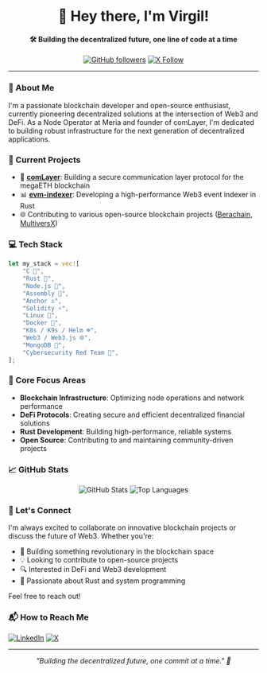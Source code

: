 <div align="center">
  
# 👋 Hey there, I'm Virgil!

#### 🛠 Building the decentralized future, one line of code at a time

[![GitHub followers](https://img.shields.io/github/followers/mrzigha?style=social)](https://github.com/mrzigha)
[![X Follow](https://img.shields.io/twitter/follow/0xhexAs?style=social&label=Follow%20on%20X)](https://x.com/0xhexAs)

</div>

---

### 🚀 About Me

I'm a passionate blockchain developer and open-source enthusiast, currently pioneering decentralized solutions at the intersection of Web3 and DeFi. As a Node Operator at Meria and founder of comLayer, I'm dedicated to building robust infrastructure for the next generation of decentralized applications.

### 🔭 Current Projects

- 🔗 [**comLayer**](https://github.com/comLayer/protocol): Building a secure communication layer protocol for the megaETH blockchain
- 📊 [**evm-indexer**](https://github.com/mrzigha/evm-indexer): Developing a high-performance Web3 event indexer in Rust
- 🌐 Contributing to various open-source blockchain projects ([Berachain](https://github.com/mrzigha/beacon-kit), [MultiversX](https://github.com/mrzigha/mx-chain-keys-monitor-go))

### 💻 Tech Stack

```rust
let my_stack = vec![
    "C 🔧",
    "Rust 🦀",
    "Node.js 💫",
    "Assembly 💾",
    "Anchor ⚓​",
    "Solidity ⚡",
    "Linux 🐧",
    "Docker 🐋",
    "K8s / K9s / Helm ☸️",
    "Web3 / Web3.js 🌐",
    "MongoDB 🍃",
    "Cybersecurity Red Team 📛",
];
```

### 🌟 Core Focus Areas

- **Blockchain Infrastructure**: Optimizing node operations and network performance
- **DeFi Protocols**: Creating secure and efficient decentralized financial solutions
- **Rust Development**: Building high-performance, reliable systems
- **Open Source**: Contributing to and maintaining community-driven projects

### 📈 GitHub Stats

<div align="center">

![GitHub Stats](https://github-readme-stats.vercel.app/api?username=mrzigha&show_icons=true&theme=radical)
![Top Languages](https://github-readme-stats.vercel.app/api/top-langs/?username=mrzigha&layout=compact&theme=radical)

</div>

### 🤝 Let's Connect

I'm always excited to collaborate on innovative blockchain projects or discuss the future of Web3. Whether you're:

- 🌱 Building something revolutionary in the blockchain space
- 💡 Looking to contribute to open-source projects
- 🔍 Interested in DeFi and Web3 development
- 🦀 Passionate about Rust and system programming

Feel free to reach out!

### 📬 How to Reach Me

[![LinkedIn](https://img.shields.io/badge/LinkedIn-0077B5?style=for-the-badge&logo=linkedin&logoColor=white)](https://www.linkedin.com/in/virgilg)
[![X](https://img.shields.io/badge/X-000000?style=for-the-badge&logo=x&logoColor=white)](https://x.com/0xhexAs)

---

<div align="center">

*"Building the decentralized future, one commit at a time." 🚀*

</div>
